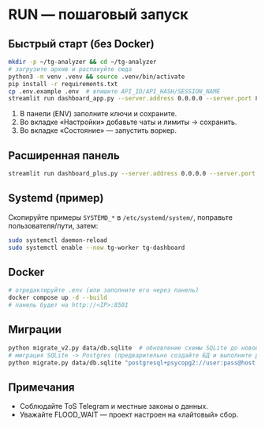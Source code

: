 # RUN — пошаговый запуск

## Быстрый старт (без Docker)
```bash
mkdir -p ~/tg-analyzer && cd ~/tg-analyzer
# загрузите архив и распакуйте сюда
python3 -m venv .venv && source .venv/bin/activate
pip install -r requirements.txt
cp .env.example .env  # впишите API_ID/API_HASH/SESSION_NAME
streamlit run dashboard_app.py --server.address 0.0.0.0 --server.port 8501
```
1) В панели (ENV) заполните ключи и сохраните.
2) Во вкладке «Настройки» добавьте чаты и лимиты → сохранить.
3) Во вкладке «Состояние» — запустить воркер.

## Расширенная панель
```bash
streamlit run dashboard_plus.py --server.address 0.0.0.0 --server.port 8501
```

## Systemd (пример)
Скопируйте примеры `SYSTEMD_*` в `/etc/systemd/system/`, поправьте пользователя/пути, затем:
```bash
sudo systemctl daemon-reload
sudo systemctl enable --now tg-worker tg-dashboard
```

## Docker
```bash
# отредактируйте .env (или заполните его через панель)
docker compose up -d --build
# панель будет на http://<IP>:8501
```

## Миграции
```bash
python migrate_v2.py data/db.sqlite  # обновление схемы SQLite до новой модели
# миграция SQLite -> Postgres (предварительно создайте БД и выполните postgres_schema.sql, если нужно)
python migrate.py data/db.sqlite "postgresql+psycopg2://user:pass@host:5432/tganalyzer"
```

## Примечания
- Соблюдайте ToS Telegram и местные законы о данных.
- Уважайте FLOOD_WAIT — проект настроен на «лайтовый» сбор.
